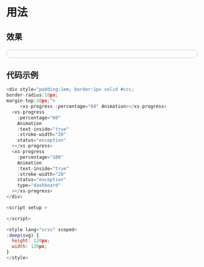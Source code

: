 # 用法
## 效果
<div style="padding:10px; border:1px solid #ccc;
border-radius:10px;
margin-top:20px;">
     <xs-progress :percentage="60" Animation></xs-progress>
  <xs-progress
    :percentage="60"
    Animation
    :text-inside="true"
    :stroke-width="20"
    status="exception"
  ></xs-progress>
  <xs-progress
    :percentage="100"
    Animation
    :text-inside="true"
    :stroke-width="20"
    status="exception"
    type="dashboard"
  ></xs-progress>
</div>

<script setup >

</script>

<style  scoped>
:deep(svg) {
  height: 120px;
  width: 120px;
}
</style>
## 代码示例
```js
<div style="padding:1em; border:1px solid #ccc;
border-radius:10px;
margin-top:20px;">
     <xs-progress :percentage="60" Animation></xs-progress>
  <xs-progress
    :percentage="60"
    Animation
    :text-inside="true"
    :stroke-width="20"
    status="exception"
  ></xs-progress>
  <xs-progress
    :percentage="100"
    Animation
    :text-inside="true"
    :stroke-width="20"
    status="exception"
    type="dashboard"
  ></xs-progress>
</div>

<script setup >

</script>

<style lang="scss" scoped>
:deep(svg) {
  height: 120px;
  width: 120px;
}
</style>
```


